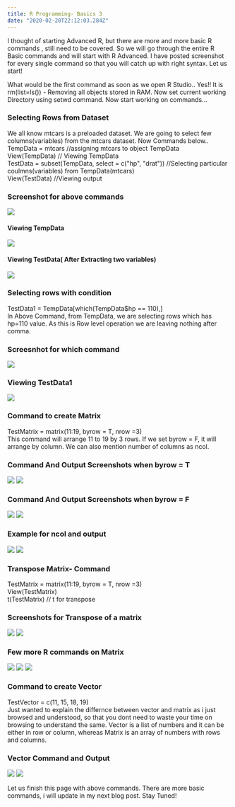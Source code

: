 ```yaml
---
title: R Programming- Basics 3
date: "2020-02-20T22:12:03.284Z"
---
```


I thought of starting Advanced R, but there are more and more basic R commands , still need to be covered. So we will go through the entire R Basic commands and will start with R Advanced. I have posted screenshot for every single command so that you will catch up with right syntax. Let us start!

What would be the first command as soon as we open R Studio..
Yes!! It is rm(list=ls()) - Removing all objects stored in RAM.
Now set current working Directory using setwd command. Now start working on commands...

### Selecting Rows from Dataset
We all know mtcars is a preloaded dataset. We are going to select few columns(variables) from the mtcars dataset. Now Commands below..
TempData = mtcars //assigning mtcars to object TempData       
View(TempData)   // Viewing TempData      
TestData = subset(TempData, select = c("hp", "drat"))  //Selecting particular coulmns(variables) from TempData(mtcars)     
View(TestData) //Viewing output 
### Screenshot for above commands
![](./P1.png)
#### Viewing TempData
![](./P2.png)
#### Viewing TestData( After Extracting two variables)
![](./P3.png)
### Selecting rows with condition
TestData1 = TempData[which(TempData$hp == 110),]          
In Above Command, from TempData, we are selecting rows which has hp=110 value. As this is Row level operation we are leaving nothing after comma.
### Screesnhot for which command
![](./P4.png)
### Viewing TestData1
![](./P5.png)

### Command to create Matrix
TestMatrix = matrix(11:19, byrow = T, nrow =3)           
This command will arrange 11 to 19 by 3 rows. If we set byrow = F, it will arrange by column. We can also mention number of columns as ncol.
### Command And Output Screenshots when byrow = T
![](./P6.png)
![](./P7.png)
### Command And Output Screenshots when byrow = F
![](./P8.png)
![](./P9.png)
### Example for ncol and output
![](./P10.png)
![](./P11.png)
### Transpose Matrix- Command
TestMatrix = matrix(11:19, byrow = T, nrow =3)         
View(TestMatrix)         
t(TestMatrix) // t for transpose
### Screenshots for Transpose of a matrix
![](./P14.png)
![](./P15.png)
### Few more R commands on Matrix
![](./P16.png)
![](./P17.png)
![](./P18.png)

### Command to create Vector
TestVector = c(11, 15, 18, 19)    
Just wanted to explain the differnce between vector and matrix as i just browsed and understood, so that you dont need to waste your time on browsing to understand the same. Vector is a list of numbers and it can be either in row or column, whereas Matrix is an array of numbers with rows and columns.
### Vector Command and Output
![](./P12.png)
![](./P13.png)

Let us finish this page with above commands. There are more basic commands, i will update in my next blog post. Stay Tuned!

